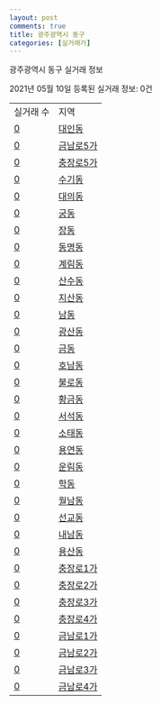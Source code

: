 ```yaml
---
layout: post
comments: true
title: 광주광역시 동구
categories: [실거래가]
---
```


광주광역시 동구 실거래 정보

2021년 05월 10일 등록된 실거래 정보: 0건


<table>
  <tr>
    <td>실거래 수</td>
    <td>지역</td>
  </tr>

  
  <tr>
    <td><a href="2911010100.html">0</a></td>
    <td><a href="2911010100.html">대인동</a></td>
  </tr>
    

  <tr>
    <td><a href="2911010200.html">0</a></td>
    <td><a href="2911010200.html">금남로5가</a></td>
  </tr>
    

  <tr>
    <td><a href="2911010300.html">0</a></td>
    <td><a href="2911010300.html">충장로5가</a></td>
  </tr>
    

  <tr>
    <td><a href="2911010400.html">0</a></td>
    <td><a href="2911010400.html">수기동</a></td>
  </tr>
    

  <tr>
    <td><a href="2911010500.html">0</a></td>
    <td><a href="2911010500.html">대의동</a></td>
  </tr>
    

  <tr>
    <td><a href="2911010600.html">0</a></td>
    <td><a href="2911010600.html">궁동</a></td>
  </tr>
    

  <tr>
    <td><a href="2911010700.html">0</a></td>
    <td><a href="2911010700.html">장동</a></td>
  </tr>
    

  <tr>
    <td><a href="2911010800.html">0</a></td>
    <td><a href="2911010800.html">동명동</a></td>
  </tr>
    

  <tr>
    <td><a href="2911010900.html">0</a></td>
    <td><a href="2911010900.html">계림동</a></td>
  </tr>
    

  <tr>
    <td><a href="2911011000.html">0</a></td>
    <td><a href="2911011000.html">산수동</a></td>
  </tr>
    

  <tr>
    <td><a href="2911011100.html">0</a></td>
    <td><a href="2911011100.html">지산동</a></td>
  </tr>
    

  <tr>
    <td><a href="2911011200.html">0</a></td>
    <td><a href="2911011200.html">남동</a></td>
  </tr>
    

  <tr>
    <td><a href="2911011300.html">0</a></td>
    <td><a href="2911011300.html">광산동</a></td>
  </tr>
    

  <tr>
    <td><a href="2911011400.html">0</a></td>
    <td><a href="2911011400.html">금동</a></td>
  </tr>
    

  <tr>
    <td><a href="2911011500.html">0</a></td>
    <td><a href="2911011500.html">호남동</a></td>
  </tr>
    

  <tr>
    <td><a href="2911011600.html">0</a></td>
    <td><a href="2911011600.html">불로동</a></td>
  </tr>
    

  <tr>
    <td><a href="2911011700.html">0</a></td>
    <td><a href="2911011700.html">황금동</a></td>
  </tr>
    

  <tr>
    <td><a href="2911011800.html">0</a></td>
    <td><a href="2911011800.html">서석동</a></td>
  </tr>
    

  <tr>
    <td><a href="2911011900.html">0</a></td>
    <td><a href="2911011900.html">소태동</a></td>
  </tr>
    

  <tr>
    <td><a href="2911012000.html">0</a></td>
    <td><a href="2911012000.html">용연동</a></td>
  </tr>
    

  <tr>
    <td><a href="2911012100.html">0</a></td>
    <td><a href="2911012100.html">운림동</a></td>
  </tr>
    

  <tr>
    <td><a href="2911012200.html">0</a></td>
    <td><a href="2911012200.html">학동</a></td>
  </tr>
    

  <tr>
    <td><a href="2911012300.html">0</a></td>
    <td><a href="2911012300.html">월남동</a></td>
  </tr>
    

  <tr>
    <td><a href="2911012400.html">0</a></td>
    <td><a href="2911012400.html">선교동</a></td>
  </tr>
    

  <tr>
    <td><a href="2911012500.html">0</a></td>
    <td><a href="2911012500.html">내남동</a></td>
  </tr>
    

  <tr>
    <td><a href="2911012600.html">0</a></td>
    <td><a href="2911012600.html">용산동</a></td>
  </tr>
    

  <tr>
    <td><a href="2911012700.html">0</a></td>
    <td><a href="2911012700.html">충장로1가</a></td>
  </tr>
    

  <tr>
    <td><a href="2911012800.html">0</a></td>
    <td><a href="2911012800.html">충장로2가</a></td>
  </tr>
    

  <tr>
    <td><a href="2911012900.html">0</a></td>
    <td><a href="2911012900.html">충장로3가</a></td>
  </tr>
    

  <tr>
    <td><a href="2911013000.html">0</a></td>
    <td><a href="2911013000.html">충장로4가</a></td>
  </tr>
    

  <tr>
    <td><a href="2911013100.html">0</a></td>
    <td><a href="2911013100.html">금남로1가</a></td>
  </tr>
    

  <tr>
    <td><a href="2911013200.html">0</a></td>
    <td><a href="2911013200.html">금남로2가</a></td>
  </tr>
    

  <tr>
    <td><a href="2911013300.html">0</a></td>
    <td><a href="2911013300.html">금남로3가</a></td>
  </tr>
    

  <tr>
    <td><a href="2911013400.html">0</a></td>
    <td><a href="2911013400.html">금남로4가</a></td>
  </tr>
    


</table>
    